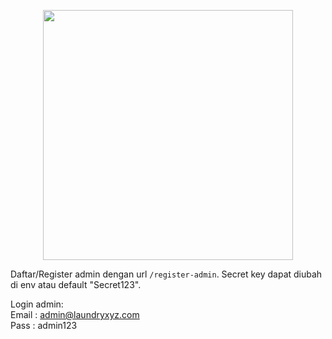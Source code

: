 <p align="center"><img src="https://laravel.com/img/logotype.min.svg" width="400"></p>

Daftar/Register admin dengan url `/register-admin`. Secret key dapat diubah di env atau default "Secret123".

Login admin:  
Email : admin@laundryxyz.com  
Pass : admin123


